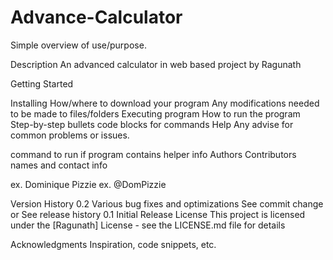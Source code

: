 # Advance-Calculator
Simple overview of use/purpose.

Description
An advanced calculator in web based project by Ragunath

Getting Started

Installing
How/where to download your program
Any modifications needed to be made to files/folders
Executing program
How to run the program
Step-by-step bullets
code blocks for commands
Help
Any advise for common problems or issues.

command to run if program contains helper info
Authors
Contributors names and contact info

ex. Dominique Pizzie
ex. @DomPizzie

Version History
0.2
Various bug fixes and optimizations
See commit change or See release history
0.1
Initial Release
License
This project is licensed under the [Ragunath] License - see the LICENSE.md file for details

Acknowledgments
Inspiration, code snippets, etc.
